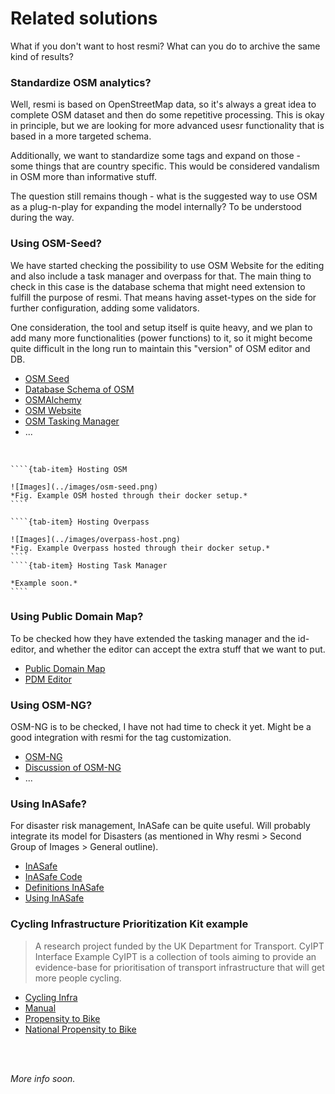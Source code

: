 
# Related solutions

What if you don't want to host resmi? What can you do to archive the same kind of results?



### Standardize OSM analytics?

Well, resmi is based on OpenStreetMap data, so it's always a great idea to complete OSM dataset and then do some repetitive processing. This is okay in principle, but we are looking for more advanced usesr functionality that is based in a more targeted schema.

Additionally, we want to standardize some tags and expand on those - some things that are country specific. This would be considered vandalism in OSM more than informative stuff.

The question still remains though - what is the suggested way to use OSM as a plug-n-play for expanding the model internally? To be understood during the way.


### Using OSM-Seed?

We have started checking the possibility to use OSM Website for the editing and also include a task manager and overpass for that. The main thing to check in this case is the database schema that might need extension to fulfill the purpose of resmi. That means having asset-types on the side for further configuration, adding some validators.

One consideration, the tool and setup itself is quite heavy, and we plan to add many more functionalities (power functions) to it, so it might become quite difficult in the long run to maintain this "version" of OSM editor and DB. 


- [OSM Seed](https://github.com/developmentseed/osm-seed)
- [Database Schema of OSM](https://wiki.openstreetmap.org/wiki/File:ERD_of_OSM_DB.svg)
- [OSMAlchemy](https://edugit.org/Veripeditus/OSMAlchemy)
- [OSM Website](https://github.com/openstreetmap/openstreetmap-website)
- [OSM Tasking Manager](https://wiki.openstreetmap.org/wiki/Tasking_Manager)
- ...


<br>


`````{tab-set}
````{tab-item} Hosting OSM

![Images](../images/osm-seed.png)
*Fig. Example OSM hosted through their docker setup.*
````

````{tab-item} Hosting Overpass

![Images](../images/overpass-host.png)
*Fig. Example Overpass hosted through their docker setup.*
````
````{tab-item} Hosting Task Manager

*Example soon.*
````

`````

### Using Public Domain Map?

To be checked how they have extended the tasking manager and the id-editor, and whether the editor can accept the extra stuff that we want to put.

- [Public Domain Map](https://openstreetmap.us/our-work/public-domain-map/)
- [PDM Editor](https://github.com/publicdomainmap/editor)


### Using OSM-NG?

OSM-NG is to be checked, I have not had time to check it yet. Might be a good integration with resmi for the tag customization.

- [OSM-NG](https://github.com/openstreetmap-ng/openstreetmap-ng)
- [Discussion of OSM-NG](https://community.openstreetmap.org/t/the-next-generation-of-openstreetmap-in-python/105621)
- ...


### Using InASafe?

For disaster risk management, InASafe can be quite useful. Will probably integrate its model for Disasters (as mentioned in Why resmi > Second Group of Images > General outline).


- [InASafe](https://inasafe.org/)
- [InASafe Code](https://github.com/inasafe/inasafe)
- [Definitions InASafe](https://github.com/inasafe/inasafe/tree/develop/safe/definitions)
- [Using InASafe](https://manual.inasafe.org/training/qgis/Chapter-08-Using_InaSAFE.html)


### Cycling Infrastructure Prioritization Kit example

> A research project funded by the UK Department for Transport. CyIPT Interface Example CyIPT is a collection of tools aiming to provide an evidence-base for prioritisation of transport infrastructure that will get more people cycling.

- [Cycling Infra](https://www.cyipt.bike/)
- [Manual](https://www.cyipt.bike/manual/technical-details.html)
- [Propensity to Bike](https://www.pct.bike/manual.html)
- [National Propensity to Bike](https://github.com/npct/)


<br><br>

*More info soon.*
